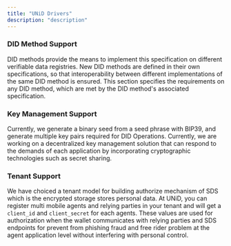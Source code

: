 ```yaml
---
title: "UNiD Drivers"
description: "description"
---
```


### DID Method Support

DID methods provide the means to implement this specification on different verifiable data registries.
New DID methods are defined in their own specifications, so that interoperability between different implementations of the same DID method is ensured.
This section specifies the requirements on any DID method, which are met by the DID method's associated specification.


### Key Management Support

Currently, we generate a binary seed from a seed phrase with BIP39, and generate multiple key pairs required for DID Operations. Currently, we are working on a decentralized key management solution that can respond to the demands of each application by incorporating cryptographic technologies such as secret sharing.

### Tenant Support

We have choiced a tenant model for building authorize mechanism of SDS which is the encrypted storage stores personal data. At UNiD, you can register multi mobile agents and relying parties in your tenant and will get a `client_id` and `client_secret` for each agents. These values are used for authorization when the wallet communicates with relying parties and SDS endpoints for prevent from phishing fraud and free rider problem at the agent application level without interfering with personal control.
